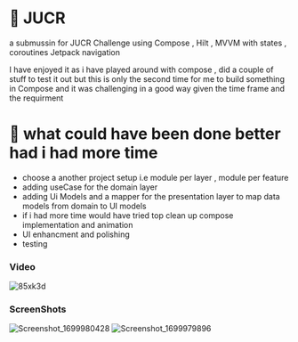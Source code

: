 # 🚗 JUCR
a submussin for JUCR Challenge using Compose , Hilt , MVVM with states , coroutines Jetpack navigation

I have enjoyed it as i have played around with compose , did a couple of stuff to test it out but this is only the second time for me to build something in Compose and it was challenging in a good way given the time frame and the requirment

# 🚧 what could have been done better had i had more time
- choose a another project setup i.e module per layer , module per feature
- adding useCase for the domain layer
- adding Ui Models and a mapper for the presentation layer to map data models from domain to UI models
- if i had more time would have tried top clean up compose implementation and animation
- UI enhancment and polishing
- testing

### Video

![85xk3d](https://github.com/MohammedTag/JUCR/assets/32391623/f96fcd12-e7c9-4c93-9e06-bc584b22ec7e)

### ScreenShots

![Screenshot_1699980428](https://github.com/MohammedTag/JUCR/assets/32391623/0b83e38f-d345-4424-89c6-f17c8f1a53cd)
![Screenshot_1699979896](https://github.com/MohammedTag/JUCR/assets/32391623/5c15131a-8b5c-4961-ad2c-eaab3b67555c)



